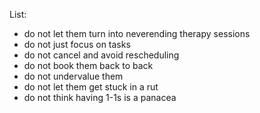 List:
- do not let them turn into neverending therapy sessions
- do not just focus on tasks
- do not cancel and avoid rescheduling
- do not book them back to back
- do not undervalue them
- do not let them get stuck in a rut
- do not think having 1-1s is a panacea 
